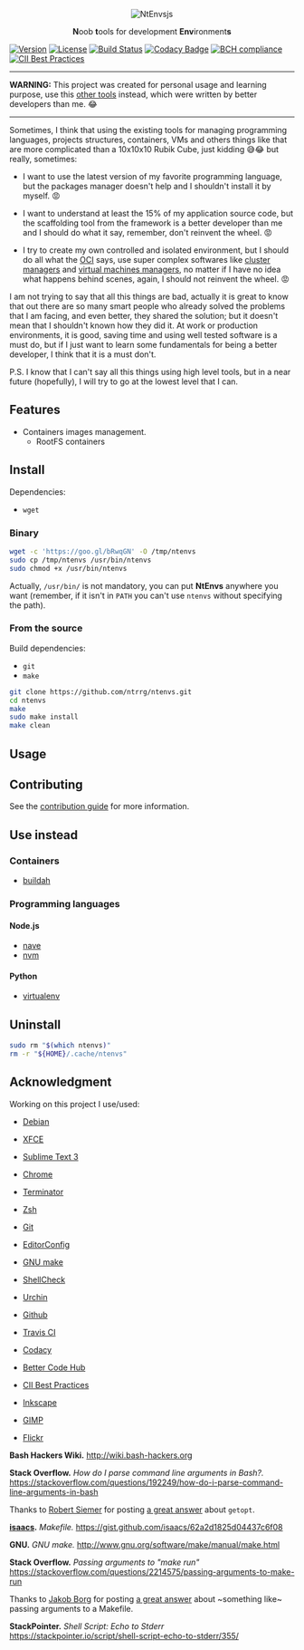 <p align="center">
  <img alt="NtEnvsjs"
    src="https://farm5.staticflickr.com/4766/25403022337_ec5c7117f0_m_d.jpg"/>
</p>

<p align="center">
  <strong>N</strong>oob
  <strong>t</strong>ools for
  development <strong>Env</strong>ironment<strong>s</strong>
</p>

[![Version](https://img.shields.io/badge/version-0.1.0-blue.svg)](https://github.com/ntrrg/ntenvs/releases/tag/0.1.0)
[![License](https://img.shields.io/badge/license-MIT-blue.svg)](https://github.com/ntrrg/ntenvs/raw/master/LICENSE)
[![Build Status](https://travis-ci.org/ntrrg/ntenvs.svg?branch=master)](https://travis-ci.org/ntrrg/ntenvs)
[![Codacy Badge](https://api.codacy.com/project/badge/Grade/0c4d0af32a7f4ebcb13c066a606b4d22)](https://www.codacy.com/app/ntrrg/ntenvs?utm_source=github.com&amp;utm_medium=referral&amp;utm_content=ntrrg/ntenvs&amp;utm_campaign=Badge_Grade)
[![BCH compliance](https://bettercodehub.com/edge/badge/ntrrg/ntenvs?branch=master)](https://bettercodehub.com/results/ntrrg/ntenvs)
[![CII Best Practices](https://bestpractices.coreinfrastructure.org/projects/1644/badge)](https://bestpractices.coreinfrastructure.org/projects/1644)

---

**WARNING:** This project was created for personal usage and learning purpose, use this [other tools](#use-instead) instead, which were written by better developers than me. 😂

---

Sometimes, I think that using the existing tools for managing programming languages, projects structures, containers, VMs and others things like that are more complicated than a 10x10x10 Rubik Cube, just kidding 😅😂 but really, sometimes:

* I want to use the latest version of my favorite programming language, but the packages manager doesn't help and I shouldn't install it by myself. 😡

* I want to understand at least the 15% of my application source code, but the scaffolding tool from the framework is a better developer than me and I should do what it say, remember, don't reinvent the wheel. 😡

* I try to create my own controlled and isolated environment, but I should do all what the [OCI](https://www.opencontainers.org/) says, use super complex softwares like [cluster managers](https://en.wikipedia.org/wiki/List_of_cluster_management_software) and [virtual machines managers](https://libvirt.org/apps.html), no matter if I have no idea what happens behind scenes, again, I should not reinvent the wheel. 😡

I am not trying to say that all this things are bad, actually it is great to know that out there are so many smart people who already solved the problems that I am facing, and even better, they shared the solution; but it doesn't mean that I shouldn't known how they did it. At work or production environments, it is good, saving time and using well tested software is a must do, but if I just want to learn some fundamentals for being a better developer, I think that it is a must don't.

P.S. I know that I can't say all this things using high level tools, but in a near future (hopefully), I will try to go at the lowest level that I can.

## Features

* Containers images management.
  * RootFS containers

<!--
* Programming languages version management.
* Projects scaffolding.
* Set of useful templates.
-->

## Install

Dependencies:

* `wget`

### Binary

```sh
wget -c 'https://goo.gl/bRwqGN' -O /tmp/ntenvs
sudo cp /tmp/ntenvs /usr/bin/ntenvs
sudo chmod +x /usr/bin/ntenvs
```

Actually, `/usr/bin/` is not mandatory, you can put **NtEnvs** anywhere you want (remember, if it isn't in `PATH` you can't use `ntenvs` without specifying the path).

### From the source

Build dependencies:

* `git`
* `make`

```sh
git clone https://github.com/ntrrg/ntenvs.git
cd ntenvs
make
sudo make install
make clean
```

## Usage

## Contributing

See the [contribution guide](CONTRIBUTING.md) for more information.

## Use instead

### Containers

* [buildah](https://github.com/projectatomic/buildah)

### Programming languages

#### Node.js

* [nave](https://github.com/isaacs/nave)
* [nvm](https://github.com/creationix/nvm)

#### Python

* [virtualenv](https://pypi.python.org/pypi/virtualenv)

## Uninstall

```sh
sudo rm "$(which ntenvs)"
rm -r "${HOME}/.cache/ntenvs"
```

## Acknowledgment

Working on this project I use/used:

* [Debian](https://www.debian.org/)

* [XFCE](https://xfce.org/)

* [Sublime Text 3](https://www.sublimetext.com/3)

* [Chrome](https://www.google.com/chrome/browser/desktop/index.html)

* [Terminator](https://gnometerminator.blogspot.com/p/introduction.html)

* [Zsh](http://www.zsh.org/)

* [Git](https://git-scm.com/)

* [EditorConfig](http://editorconfig.org/)

* [GNU make](https://www.gnu.org/software/make/)

* [ShellCheck](https://www.shellcheck.net/)

* [Urchin](https://github.com/tlevine/urchin)

* [Github](https://github.com)

* [Travis CI](https://travis-ci.org)

* [Codacy](https://www.codacy.com/)

* [Better Code Hub](https://bettercodehub.com)

* [CII Best Practices](https://bestpractices.coreinfrastructure.org)

* [Inkscape](https://inkscape.org/en/)

* [GIMP](https://www.gimp.org/)

* [Flickr](https://www.flickr.com)

**Bash Hackers Wiki.** http://wiki.bash-hackers.org

**Stack Overflow.** *How do I parse command line arguments in Bash?.* https://stackoverflow.com/questions/192249/how-do-i-parse-command-line-arguments-in-bash

Thanks to [Robert Siemer](https://stackoverflow.com/users/825924/robert-siemer) for posting [a great answer](https://stackoverflow.com/a/29754866/6922685) about `getopt`.

**[isaacs](https://github.com/isaacs).** *Makefile.* https://gist.github.com/isaacs/62a2d1825d04437c6f08

**GNU.** *GNU make.* http://www.gnu.org/software/make/manual/make.html

**Stack Overflow.** *Passing arguments to "make run"* https://stackoverflow.com/questions/2214575/passing-arguments-to-make-run

Thanks to [Jakob Borg](https://stackoverflow.com/users/247563/jakob-borg) for posting [a great answer](https://stackoverflow.com/a/2214593) about ~something like~ passing arguments to a Makefile.

**StackPointer.** *Shell Script: Echo to Stderr* https://stackpointer.io/script/shell-script-echo-to-stderr/355/
